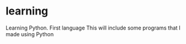 # learning
Learning Python. First language
This will include some programs that I made using Python

